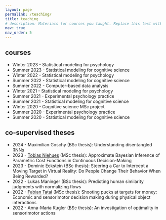 ```yaml
---
layout: page
permalink: /teaching/
title: teaching
# description: Materials for courses you taught. Replace this text with your description.
nav: true
nav_order: 5
---
```


## courses
- Winter 2023 - Statistical modeling for psychology
- Summer 2023 - Statistical modeling for cognitive science
- Winter 2022 - Statistical modeling for psychology
- Summer 2022 - Statistical modeling for cognitive science
- Summer 2022 - Computer-based data analysis
- Winter 2021 - Statistical modeling for psychology
- Summer 2021 - Experimental psychology practice
- Summer 2021 - Statistical modeling for cognitive science
- Winter 2020 - Cognitive science MSc project
- Summer 2020 - Experimental psychology practice
- Summer 2020 - Statistical modeling for cognitive science

## co-supervised theses
- 2024 - Maximilian Goschy (BSc thesis): Understanding disentangled RNNs
- 2023 - [Tobias Niehues](https://scholar.google.com/citations?user=_RNOt8kAAAAJ&hl=en&oi=ao) (MSc thesis): Approximate Bayesian Inference of Parametric Cost Functions in Continuous Decision-Making
- 2023 - Dominic Eckstein (BSc thesis): Steering a Car to Intercept a Moving Target in Virtual Reality: Do People Change Their Behavior When Being Rewarded?
- 2022 - Lukas Maninger (BSc thesis): Predicting human similarity judgments with normalizing flows
- 2022 - [Fabian Tatai](https://scholar.google.com/citations?user=bc97h3EAAAAJ&hl=en&oi=ao) (MSc thesis): Shooting pucks at targets for money: Economic and sensorimotor decision making during physical object interactions
- 2022 - Anna-Maria Kugler (BSc thesis): An investigation of optimality in sensorimotor actions